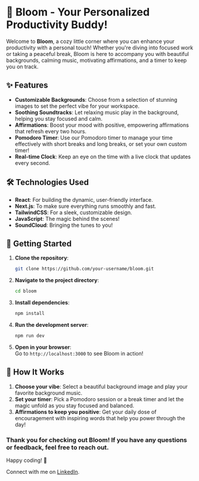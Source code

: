 # 🌸 Bloom - Your Personalized Productivity Buddy!

Welcome to **Bloom**, a cozy little corner where you can enhance your productivity with a personal touch! Whether you're diving into focused work or taking a peaceful break, Bloom is here to accompany you with beautiful backgrounds, calming music, motivating affirmations, and a timer to keep you on track.

## ✨ Features

- **Customizable Backgrounds**: Choose from a selection of stunning images to set the perfect vibe for your workspace.
- **Soothing Soundtracks**: Let relaxing music play in the background, helping you stay focused and calm.
- **Affirmations**: Boost your mood with positive, empowering affirmations that refresh every two hours.
- **Pomodoro Timer**: Use our Pomodoro timer to manage your time effectively with short breaks and long breaks, or set your own custom timer!
- **Real-time Clock**: Keep an eye on the time with a live clock that updates every second.

## 🛠 Technologies Used

- **React**: For building the dynamic, user-friendly interface.
- **Next.js**: To make sure everything runs smoothly and fast.
- **TailwindCSS**: For a sleek, customizable design.
- **JavaScript**: The magic behind the scenes!
- **SoundCloud**: Bringing the tunes to you!

## 🚀 Getting Started

1. **Clone the repository**:
   ```bash
   git clone https://github.com/your-username/bloom.git
   ```
2. **Navigate to the project directory**:
   ```bash
   cd bloom
   ```
3. **Install dependencies**:
   ```bash
   npm install
   ```
4. **Run the development server**:
   ```bash
   npm run dev
   ```
5. **Open in your browser**:  
   Go to `http://localhost:3000` to see Bloom in action!

## 🚀 How It Works

1. **Choose your vibe**: Select a beautiful background image and play your favorite background music.
2. **Set your timer**: Pick a Pomodoro session or a break timer and let the magic unfold as you stay focused and balanced.
3. **Affirmations to keep you positive**: Get your daily dose of encouragement with inspiring words that help you power through the day!

### Thank you for checking out **Bloom**! If you have any questions or feedback, feel free to reach out.

Happy coding! 🚀

Connect with me on [LinkedIn](https://www.linkedin.com/in/ashwini-paraye/).
